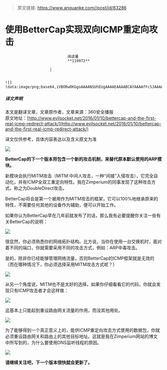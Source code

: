 > 原文链接: https://www.anquanke.com//post/id/83286 


# 使用BetterCap实现双向ICMP重定向攻击


                                阅读量   
                                **119972**
                            
                        |
                        
                                                                                                                                    ![](data:image/png;base64,iVBORw0KGgoAAAANSUhEUgAAAAEAAAABCAYAAAAfFcSJAAAAAXNSR0IArs4c6QAAAARnQU1BAACxjwv8YQUAAAAJcEhZcwAADsQAAA7EAZUrDhsAAAANSURBVBhXYzh8+PB/AAffA0nNPuCLAAAAAElFTkSuQmCC)
                                                                                            



##### 译文声明

本文是翻译文章，文章原作者，文章来源：360安全播报
                                <br>原文地址：[http://www.evilsocket.net/2016/01/10/bettercap-and-the-first-real-icmp-redirect-attack/](http://www.evilsocket.net/2016/01/10/bettercap-and-the-first-real-icmp-redirect-attack/)

译文仅供参考，具体内容表达以及含义原文为准

[![](https://p1.ssl.qhimg.com/t01f03898cafa5c27e7.png)](https://p1.ssl.qhimg.com/t01f03898cafa5c27e7.png)

**BetterCap的下一个版本将包含一个新的攻击机制，来替代原本默认使用的ARP模块。**

新模块会执行MITM攻击（MITM:中间人攻击，一种“间接”入侵攻击），它完全自动化，并有ICMP全双工重定向特性。我在Zimperium的同事发现了这种攻击方式，称之为DoubleDirect攻击。

BetterCap将会是第一个被用作为MITM攻击的框架，它可以100%地继承原来的特性，不需要任何其他的设备作为辅助，便可以开始工作。

如果你认为BetterCap早在几年前就发布了的话，那么我有必要提醒你关注一些有关BetterCap的说明：

[![](https://p5.ssl.qhimg.com/t01820457994ec25b59.png)](https://p5.ssl.qhimg.com/t01820457994ec25b59.png)

很显然，你必须熟悉你的网络拓扑结构。比方说，当你在使用一台交换机时，面对着不同的端口，你就需要采用不同的攻击方式，例如：ARP中毒攻击。

是的，除非你已经能够管理网络流量，否则BetterCap的ICMP框架就是无效的（而在哪种情况下，你必须选择采用MITM攻击方式呢？）

[![](https://p0.ssl.qhimg.com/t0186f9ecc5de9ff7b1.png)](https://p0.ssl.qhimg.com/t0186f9ecc5de9ff7b1.png)

从另一个角度说，MITM也不是太好的选择。如果你仔细看看它的代码，你就会发现只有ICMP攻击者才会这样做：

[![](https://p3.ssl.qhimg.com/t01999ff5601e8e1601.png)](https://p3.ssl.qhimg.com/t01999ff5601e8e1601.png)

这基本上只能起到重设路由网关流量的作用，而没其他用处。

[![](https://p4.ssl.qhimg.com/t01ef4f28adcfcc6b15.jpg)](https://p4.ssl.qhimg.com/t01ef4f28adcfcc6b15.jpg)

为了能够得到一个真正意义上的，能供ICMP重定向攻击方式使用的数据包，你就必须重设路由网关和路由上的其他目标地址。这就是我在Zimperium网站的博文中所写到的，为什么要使用DNS监听线程的原因。

[![](https://p5.ssl.qhimg.com/t01b59f3c9b451d1bec.jpg)](https://p5.ssl.qhimg.com/t01b59f3c9b451d1bec.jpg)

**请继续关注吧，下一个版本很快就会更新了。**
